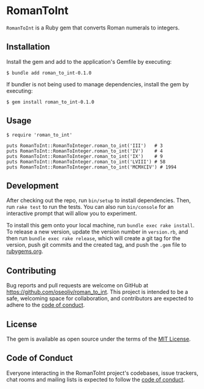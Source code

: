 # RomanToInt

`RomanToInt` is a Ruby gem that converts Roman numerals to integers.

## Installation

Install the gem and add to the application's Gemfile by executing:

    $ bundle add roman_to_int-0.1.0

If bundler is not being used to manage dependencies, install the gem by executing:

    $ gem install roman_to_int-0.1.0

## Usage
    $ require 'roman_to_int'

    puts RomanToInt::RomanToInteger.roman_to_int('III')   # 3
    puts RomanToInt::RomanToInteger.roman_to_int('IV')    # 4
    puts RomanToInt::RomanToInteger.roman_to_int('IX')    # 9
    puts RomanToInt::RomanToInteger.roman_to_int('LVIII') # 58
    puts RomanToInt::RomanToInteger.roman_to_int('MCMXCIV') # 1994


## Development

After checking out the repo, run `bin/setup` to install dependencies. Then, run `rake test` to run the tests. You can also run `bin/console` for an interactive prompt that will allow you to experiment.

To install this gem onto your local machine, run `bundle exec rake install`. To release a new version, update the version number in `version.rb`, and then run `bundle exec rake release`, which will create a git tag for the version, push git commits and the created tag, and push the `.gem` file to [rubygems.org](https://rubygems.org).

## Contributing

Bug reports and pull requests are welcome on GitHub at https://github.com/oseoliv/roman_to_int. This project is intended to be a safe, welcoming space for collaboration, and contributors are expected to adhere to the [code of conduct](https://github.com/[USERNAME]/roman_to_int/blob/main/CODE_OF_CONDUCT.md).

## License

The gem is available as open source under the terms of the [MIT License](https://opensource.org/licenses/MIT).

## Code of Conduct

Everyone interacting in the RomanToInt project's codebases, issue trackers, chat rooms and mailing lists is expected to follow the [code of conduct](https://github.com/[USERNAME]/roman_to_int/blob/main/CODE_OF_CONDUCT.md).
